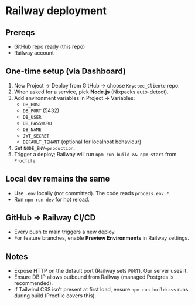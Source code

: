 # Railway deployment

## Prereqs
- GitHub repo ready (this repo)
- Railway account

## One-time setup (via Dashboard)
1. New Project → Deploy from GitHub → choose `Kryotec_Cliente` repo.
2. When asked for a service, pick **Node.js** (Nixpacks auto-detect).
3. Add environment variables in Project → Variables:
   - `DB_HOST`
   - `DB_PORT` (5432)
   - `DB_USER`
   - `DB_PASSWORD`
   - `DB_NAME`
   - `JWT_SECRET`
   - `DEFAULT_TENANT` (optional for localhost behaviour)
4. Set `NODE_ENV=production`.
5. Trigger a deploy; Railway will run `npm run build && npm start` from `Procfile`.

## Local dev remains the same
- Use `.env` locally (not committed). The code reads `process.env.*`.
- Run `npm run dev` for hot reload.

## GitHub → Railway CI/CD
- Every push to main triggers a new deploy.
- For feature branches, enable **Preview Environments** in Railway settings.

## Notes
- Expose HTTP on the default port (Railway sets `PORT`). Our server uses it.
- Ensure DB IP allows outbound from Railway (managed Postgres is recommended).
- If Tailwind CSS isn’t present at first load, ensure `npm run build:css` runs during build (Procfile covers this).

